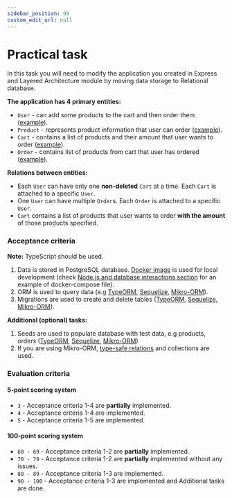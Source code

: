 ```yaml
---
sidebar_position: 99
custom_edit_url: null
---
```

# Practical task

In this task you will need to modify the application you created in Express and Layered Architecture module by moving data storage to Relational database.

**The application has 4 primary entities:**
- `User` - can add some products to the cart and then order them ([example](https://git.epam.com/ld-global-coordinators/js-programs/nodejs-gmp-coursebook/-/tree/for-mentees/Homework/6-express-layered-architecture/schemas/user.entity.ts)).
- `Product` - represents product information that user can order ([example](https://git.epam.com/ld-global-coordinators/js-programs/nodejs-gmp-coursebook/-/tree/for-mentees/Homework/6-express-layered-architecture/schemas/product.entity.ts)).
- `Cart` - contains a list of products and their amount that user wants to order ([example](https://git.epam.com/ld-global-coordinators/js-programs/nodejs-gmp-coursebook/-/tree/for-mentees/Homework/6-express-layered-architecture/schemas/cart.entity.ts)).
- `Order` - contains list of products from cart that user has ordered ([example](https://git.epam.com/ld-global-coordinators/js-programs/nodejs-gmp-coursebook/-/tree/for-mentees/Homework/6-express-layered-architecture/schemas/order.entity.ts)).

**Relations between entities:**
- Each `User` can have only one **non-deleted** `Cart` at a time. Each `Cart` is attached to a specific `User`.
- One `User` can have multiple `Order`s. Each `Order` is attached to a specific `User`.
- `Cart` contains a list of products that user wants to order **with the amount** of those products specified.

### Acceptance criteria

**Note:** TypeScript should be used.

1. Data is stored in PostgreSQL database. [Docker image](https://hub.docker.com/_/postgres) is used for local development (check [Node.js and database interactions section](./4-node-interactions-with-db.md) for an example of docker-compose file). 
2. ORM is used to query data (e.g [TypeORM](https://www.npmjs.com/package/typeorm), [Sequelize](https://www.npmjs.com/package/sequelize), [Mikro-ORM](https://www.npmjs.com/package/mikro-orm)).
3. Migrations are used to create and delete tables ([TypeORM](https://orkhan.gitbook.io/typeorm/docs/migrations), [Sequelize](https://sequelize.org/docs/v6/other-topics/migrations/), [Mikro-ORM](https://mikro-orm.io/docs/migrations)).

**Additional (optional) tasks:**
1. Seeds are used to populate database with test data, e.g products, orders ([TypeORM](https://dev.to/franciscomendes10866/how-to-seed-database-using-typeorm-seeding-4kd5), [Sequelize](https://sequelize.org/docs/v6/other-topics/migrations/#creating-the-first-seed), [Mikro-ORM](https://mikro-orm.io/docs/seeding))
2. If you are using Mikro-ORM, [type-safe relations](https://mikro-orm.io/docs/type-safe-relations) and collections are used.

### Evaluation criteria

#### 5-point scoring system
- `3` - Acceptance criteria 1-4 are **partially** implemented.
- `4` - Acceptance criteria 1-4 are implemented.
- `5` - Acceptance criteria 1-5 are implemented.

#### 100-point scoring system
- `60 - 69` - Acceptance criteria 1-2 are **partially** implemented.
- `70 - 79` - Acceptance criteria 1-2 are **partially** implemented without any issues.
- `80 - 89` - Acceptance criteria 1-3 are implemented.
- `90 - 100` - Acceptance criteria 1-3 are implemented and Additional tasks are done.